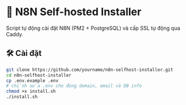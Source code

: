 # 🚀 N8N Self-hosted Installer

Script tự động cài đặt N8N (PM2 + PostgreSQL) và cấp SSL tự động qua Caddy.

## 🛠 Cài đặt

```bash
git clone https://github.com/yourname/n8n-selfhost-installer.git
cd n8n-selfhost-installer
cp .env.example .env
# chỉnh sửa .env cho đúng domain, email và DB info
chmod +x install.sh
./install.sh
